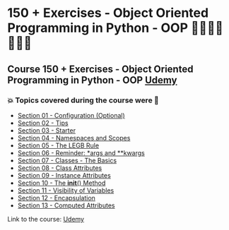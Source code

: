 # 150 + Exercises - Object Oriented Programming in Python - OOP 👩🏻‍💻🤯🐍🤖💽
## Course 150 + Exercises - Object Oriented Programming in Python - OOP [Udemy](https://www.udemy.com/course/exercises-object-oriented-programming-in-python-oop-course/)
### 💥 Topics covered during the course were 🚀
- [Section 01 - Configuration (Optional)](https://github.com/romulovieira777/150_Exercises_Object_Oriented_Programming_in_Python_OOP/tree/main/Section_01_Configuration_Optional)
- [Section 02 - Tips](https://github.com/romulovieira777/150_Exercises_Object_Oriented_Programming_in_Python_OOP/tree/main/Section_02_Tips)
- [Section 03 - Starter](https://github.com/romulovieira777/150_Exercises_Object_Oriented_Programming_in_Python_OOP/tree/main/Section_03_Starter)
- [Section 04 - Namespaces and Scopes](https://github.com/romulovieira777/150_Exercises_Object_Oriented_Programming_in_Python_OOP/tree/main/Section_04_Namespaces_and_Scopes)
- [Section 05 - The LEGB Rule](https://github.com/romulovieira777/150_Exercises_Object_Oriented_Programming_in_Python_OOP/tree/main/Section_05_The_LEGB_Rule)
- [Section 06 - Reminder: *args and **kwargs](https://github.com/romulovieira777/150_Exercises_Object_Oriented_Programming_in_Python_OOP/tree/main/Section_06_Reminder_args_and_kwargs)
- [Section 07 - Classes - The Basics](https://github.com/romulovieira777/150_Exercises_Object_Oriented_Programming_in_Python_OOP/tree/main/Section_07_Classes_The_Basics)
- [Section 08 - Class Attributes](https://github.com/romulovieira777/150_Exercises_Object_Oriented_Programming_in_Python_OOP/tree/main/Section_08_Class_Attributes)
- [Section 09 - Instance Attributes](https://github.com/romulovieira777/150_Exercises_Object_Oriented_Programming_in_Python_OOP/tree/main/Section_09_Instance_Attributes)
- [Section 10 - The __init__() Method](https://github.com/romulovieira777/150_Exercises_Object_Oriented_Programming_in_Python_OOP/tree/main/Section_10_The_init_Method)
- [Section 11 - Visibility of Variables](https://github.com/romulovieira777/150_Exercises_Object_Oriented_Programming_in_Python_OOP/tree/main/Section_11_Visibility_of_Variables)
- [Section 12 - Encapsulation](https://github.com/romulovieira777/150_Exercises_Object_Oriented_Programming_in_Python_OOP/tree/main/Section_12_Encapsulation)
- [Section 13 - Computed Attributes]()

Link to the course: [Udemy](https://www.udemy.com/course/exercises-object-oriented-programming-in-python-oop-course/)
